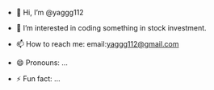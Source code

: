 - 👋 Hi, I’m @yaggg112
- 👀 I’m interested in coding something in stock investment.

- 📫 How to reach me: email:yaggg112@gmail.com
- 😄 Pronouns: ...
- ⚡ Fun fact: ...

<!---
yaggg112/yaggg112 is a ✨ special ✨ repository because its `README.md` (this file) appears on your GitHub profile.
You can click the Preview link to take a look at your changes.
--->

